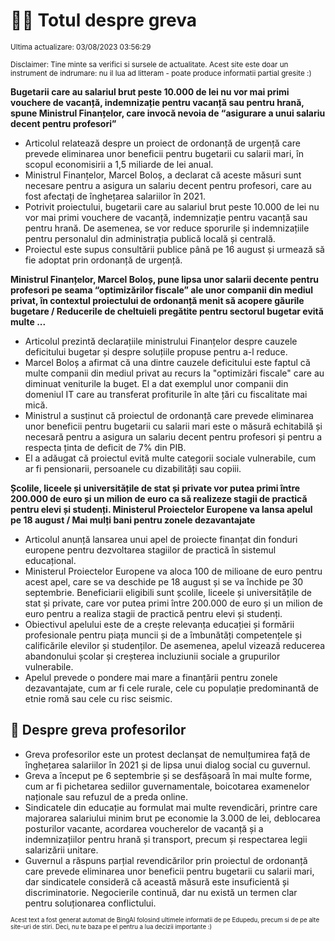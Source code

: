 # 👩‍🏫 Totul despre greva
<sub>Ultima actualizare: 03/08/2023 03:56:29</sub>

<sub>Disclaimer: Tine minte sa verifici si sursele de actualitate. Acest site este doar un instrument de indrumare: nu il lua ad litteram - poate produce informatii partial gresite :)</sub>

**Bugetarii care au salariul brut peste 10.000 de lei nu vor mai primi vouchere de vacanță, indemnizație pentru vacanță sau pentru hrană, spune Ministrul Finanțelor, care invocă nevoia de “asigurare a unui salariu decent pentru profesori”**

- Articolul relatează despre un proiect de ordonanță de urgență care prevede eliminarea unor beneficii pentru bugetarii cu salarii mari, în scopul economisirii a 1,5 miliarde de lei anual.
- Ministrul Finanțelor, Marcel Boloș, a declarat că aceste măsuri sunt necesare pentru a asigura un salariu decent pentru profesori, care au fost afectați de înghețarea salariilor în 2021.
- Potrivit proiectului, bugetarii care au salariul brut peste 10.000 de lei nu vor mai primi vouchere de vacanță, indemnizație pentru vacanță sau pentru hrană. De asemenea, se vor reduce sporurile și indemnizațiile pentru personalul din administrația publică locală și centrală.
- Proiectul este supus consultării publice până pe 16 august și urmează să fie adoptat prin ordonanță de urgență.

**Ministrul Finanțelor, Marcel Boloș, pune lipsa unor salarii decente pentru profesori pe seama “optimizărilor fiscale” ale unor companii din mediul privat, în contextul proiectului de ordonanță menit să acopere găurile bugetare / Reducerile de cheltuieli pregătite pentru sectorul bugetar evită multe ...**

- Articolul prezintă declarațiile ministrului Finanțelor despre cauzele deficitului bugetar și despre soluțiile propuse pentru a-l reduce.
- Marcel Boloș a afirmat că una dintre cauzele deficitului este faptul că multe companii din mediul privat au recurs la "optimizări fiscale" care au diminuat veniturile la buget. El a dat exemplul unor companii din domeniul IT care au transferat profiturile în alte țări cu fiscalitate mai mică.
- Ministrul a susținut că proiectul de ordonanță care prevede eliminarea unor beneficii pentru bugetarii cu salarii mari este o măsură echitabilă și necesară pentru a asigura un salariu decent pentru profesori și pentru a respecta ținta de deficit de 7% din PIB.
- El a adăugat că proiectul evită multe categorii sociale vulnerabile, cum ar fi pensionarii, persoanele cu dizabilități sau copiii.

**Școlile, liceele și universitățile de stat și private vor putea primi între 200.000 de euro și un milion de euro ca să realizeze stagii de practică pentru elevi și studenți. Ministerul Proiectelor Europene va lansa apelul pe 18 august / Mai mulți bani pentru zonele dezavantajate**

- Articolul anunță lansarea unui apel de proiecte finanțat din fonduri europene pentru dezvoltarea stagiilor de practică în sistemul educațional.
- Ministerul Proiectelor Europene va aloca 100 de milioane de euro pentru acest apel, care se va deschide pe 18 august și se va închide pe 30 septembrie. Beneficiarii eligibili sunt școlile, liceele și universitățile de stat și private, care vor putea primi între 200.000 de euro și un milion de euro pentru a realiza stagii de practică pentru elevi și studenți.
- Obiectivul apelului este de a crește relevanța educației și formării profesionale pentru piața muncii și de a îmbunătăți competențele și calificările elevilor și studenților. De asemenea, apelul vizează reducerea abandonului școlar și creșterea incluziunii sociale a grupurilor vulnerabile.
- Apelul prevede o pondere mai mare a finanțării pentru zonele dezavantajate, cum ar fi cele rurale, cele cu populație predominantă de etnie romă sau cele cu risc seismic.

## 🏫 Despre greva profesorilor

- Greva profesorilor este un protest declanșat de nemulțumirea față de înghețarea salariilor în 2021 și de lipsa unui dialog social cu guvernul.
- Greva a început pe 6 septembrie și se desfășoară în mai multe forme, cum ar fi pichetarea sediilor guvernamentale, boicotarea examenelor naționale sau refuzul de a preda online.
- Sindicatele din educație au formulat mai multe revendicări, printre care majorarea salariului minim brut pe economie la 3.000 de lei, deblocarea posturilor vacante, acordarea voucherelor de vacanță și a indemnizațiilor pentru hrană și transport, precum și respectarea legii salarizării unitare.
- Guvernul a răspuns parțial revendicărilor prin proiectul de ordonanță care prevede eliminarea unor beneficii pentru bugetarii cu salarii mari, dar sindicatele consideră că această măsură este insuficientă și discriminatorie. Negocierile continuă, dar nu există un termen clar pentru soluționarea conflictului.


<sub><sub>Acest text a fost generat automat de BingAI folosind ultimele informatii de pe Edupedu, precum si de pe alte site-uri de stiri. Deci, nu te baza pe el pentru a lua decizii importante :)</sub></sub>